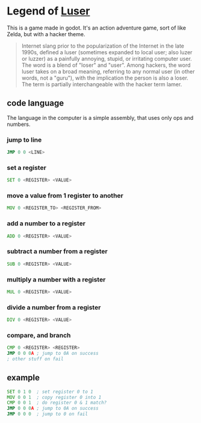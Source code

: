 # Legend of [Luser](https://en.wikipedia.org/wiki/Luser)

This is a game made in godot. It's an action adventure game, sort of like Zelda, but with a hacker theme.

> Internet slang prior to the popularization of the Internet in the late 1990s, defined a luser (sometimes expanded to local user; also luzer or luzzer) as a painfully annoying, stupid, or irritating computer user. The word is a blend of "loser" and "user". Among hackers, the word luser takes on a broad meaning, referring to any normal user (in other words, not a "guru"), with the implication the person is also a loser. The term is partially interchangeable with the hacker term lamer.


## code language

The language in the computer is a simple assembly, that uses only ops and numbers.

### jump to line

```asm
JMP 0 0 <LINE>
```

### set a register

```asm
SET 0 <REGISTER> <VALUE>
```

### move a value from 1 register to another

```asm
MOV 0 <REGISTER_TO> <REGISTER_FROM>
```

### add a number to a register

```asm
ADD 0 <REGISTER> <VALUE>
```

### subtract a number from a register

```asm
SUB 0 <REGISTER> <VALUE>
```

### multiply a number with a register

```asm
MUL 0 <REGISTER> <VALUE>
```

### divide a number from a register

```asm
DIV 0 <REGISTER> <VALUE>
```

### compare, and branch

```asm
CMP 0 <REGISTER> <REGISTER>
JMP 0 0 0A ; jump to 0A on success
; other stuff on fail
```

## example

```asm
SET 0 1 0  ; set register 0 to 1
MOV 0 0 1  ; copy register 0 into 1
CMP 0 0 1  ; do register 0 & 1 match?
JMP 0 0 0A ; jump to 0A on success
JMP 0 0 0  ; jump to 0 on fail
```


